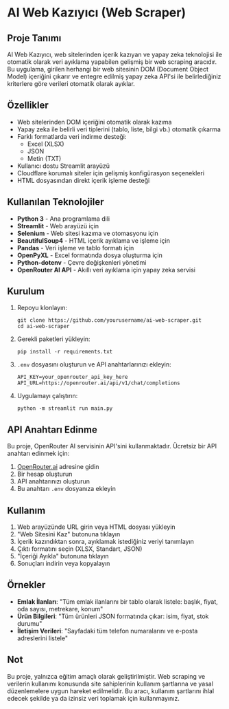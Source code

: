 # AI Web Kazıyıcı (Web Scraper)

## Proje Tanımı

AI Web Kazıyıcı, web sitelerinden içerik kazıyan ve yapay zeka teknolojisi ile otomatik olarak veri ayıklama yapabilen gelişmiş bir web scraping aracıdır. Bu uygulama, girilen herhangi bir web sitesinin DOM (Document Object Model) içeriğini çıkarır ve entegre edilmiş yapay zeka API'si ile belirlediğiniz kriterlere göre verileri otomatik olarak ayıklar.

## Özellikler

- Web sitelerinden DOM içeriğini otomatik olarak kazıma
- Yapay zeka ile belirli veri tiplerini (tablo, liste, bilgi vb.) otomatik çıkarma
- Farklı formatlarda veri indirme desteği:
  - Excel (XLSX)
  - JSON
  - Metin (TXT)
- Kullanıcı dostu Streamlit arayüzü
- Cloudflare korumalı siteler için gelişmiş konfigürasyon seçenekleri
- HTML dosyasından direkt içerik işleme desteği

## Kullanılan Teknolojiler

- **Python 3** - Ana programlama dili
- **Streamlit** - Web arayüzü için
- **Selenium** - Web sitesi kazıma ve otomasyonu için
- **BeautifulSoup4** - HTML içerik ayıklama ve işleme için
- **Pandas** - Veri işleme ve tablo formatı için
- **OpenPyXL** - Excel formatında dosya oluşturma için
- **Python-dotenv** - Çevre değişkenleri yönetimi
- **OpenRouter AI API** - Akıllı veri ayıklama için yapay zeka servisi

## Kurulum

1. Repoyu klonlayın:
   ```
   git clone https://github.com/yourusername/ai-web-scraper.git
   cd ai-web-scraper
   ```

2. Gerekli paketleri yükleyin:
   ```
   pip install -r requirements.txt
   ```

3. `.env` dosyasını oluşturun ve API anahtarlarınızı ekleyin:
   ```
   API_KEY=your_openrouter_api_key_here
   API_URL=https://openrouter.ai/api/v1/chat/completions
   ```

4. Uygulamayı çalıştırın:
   ```
   python -m streamlit run main.py
   ```

## API Anahtarı Edinme

Bu proje, OpenRouter AI servisinin API'sini kullanmaktadır. Ücretsiz bir API anahtarı edinmek için:

1. [OpenRouter.ai](https://openrouter.ai) adresine gidin
2. Bir hesap oluşturun
3. API anahtarınızı oluşturun
4. Bu anahtarı `.env` dosyanıza ekleyin

## Kullanım

1. Web arayüzünde URL girin veya HTML dosyası yükleyin
2. "Web Sitesini Kaz" butonuna tıklayın
3. İçerik kazındıktan sonra, ayıklamak istediğiniz veriyi tanımlayın
4. Çıktı formatını seçin (XLSX, Standart, JSON)
5. "İçeriği Ayıkla" butonuna tıklayın
6. Sonuçları indirin veya kopyalayın

## Örnekler

- **Emlak İlanları**: "Tüm emlak ilanlarını bir tablo olarak listele: başlık, fiyat, oda sayısı, metrekare, konum"
- **Ürün Bilgileri**: "Tüm ürünleri JSON formatında çıkar: isim, fiyat, stok durumu"
- **İletişim Verileri**: "Sayfadaki tüm telefon numaralarını ve e-posta adreslerini listele"

## Not

Bu proje, yalnızca eğitim amaçlı olarak geliştirilmiştir. Web scraping ve verilerin kullanımı konusunda site sahiplerinin kullanım şartlarına ve yasal düzenlemelere uygun hareket edilmelidir. Bu aracı, kullanım şartlarını ihlal edecek şekilde ya da izinsiz veri toplamak için kullanmayınız.

